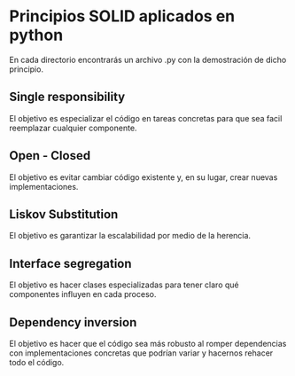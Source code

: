 # Principios SOLID aplicados en python

En cada directorio encontrarás un archivo .py con la demostración de dicho principio.

## Single responsibility

El objetivo es especializar el código en tareas concretas para que sea facil reemplazar cualquier componente.

## Open - Closed

El objetivo es evitar cambiar código existente y, en su lugar, crear nuevas implementaciones.

## Liskov Substitution

El objetivo es garantizar la escalabilidad por medio de la herencia.

## Interface segregation

El objetivo es hacer clases especializadas para tener claro qué componentes influyen en cada proceso.

## Dependency inversion

El objetivo es hacer que el código sea más robusto al romper dependencias con implementaciones concretas que podrían variar y hacernos rehacer todo el código.
